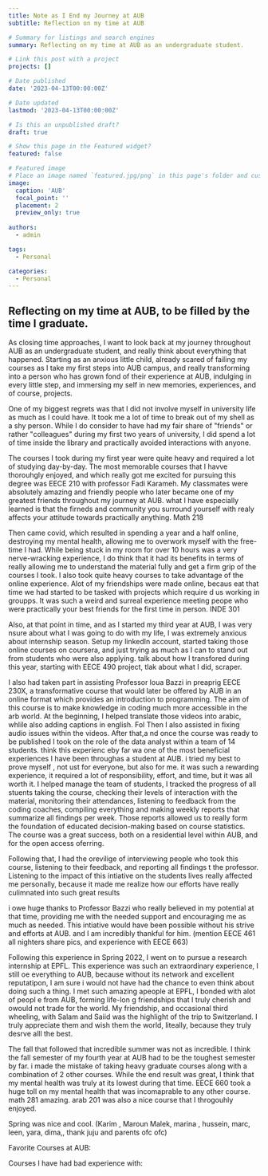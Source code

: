 ```yaml
---
title: Note as I End my Journey at AUB
subtitle: Reflection on my time at AUB

# Summary for listings and search engines
summary: Reflecting on my time at AUB as an undergraduate student.

# Link this post with a project
projects: []

# Date published
date: '2023-04-13T00:00:00Z'

# Date updated
lastmod: '2023-04-13T00:00:00Z'

# Is this an unpublished draft?
draft: true

# Show this page in the Featured widget?
featured: false

# Featured image
# Place an image named `featured.jpg/png` in this page's folder and customize its options here.
image:
  caption: 'AUB'
  focal_point: ''
  placement: 2
  preview_only: true
  
authors:
  - admin 

tags:
  - Personal 

categories:
  - Personal 
---  
```


## Reflecting on my time at AUB, to be filled by the time I graduate.

As closing time approaches, I want to look back at my journey throughout AUB as an undergraduate student, and really think about everything that happened. Starting as an anxious little child, already scared of failing my courses as I take my first steps into AUB campus, and really transforming into a person who has grown fond of their experience at AUB, indulging in every little step, and immersing my self in new memories, experiences, and of course, projects.

One of my biggest regrets was that I did not involve myself in university life as much as I could have. It took me a lot of time to break out of my shell as a shy person. While I do consider to have had my fair share of "friends" or rather "colleagues" during my first two years of university, I did spend a lot of time inside the library and practically avoided interactions with anyone. 

The courses I took during my first year were quite heavy and required a lot of studying day-by-day. The most memorable courses that I havve thorouhgly enjoyed, and which really got me excited for pursuing this degree was EECE 210 with professor Fadi Karameh. My classmates were absolutely amazing and friendly people who later became one of my greatest friends throughout my journey at AUB. what I have especially learned is that the firneds and community you surround yourself with realy affects your attitude towards practically anything. Math 218

Then came covid, which resulted in spending a year and a half online, destroying my mental health, allowing me to overwork myself with the free-time I had. While being stuck in my room for over 10 hours was a very nerve-wracking experience, I do think that it had its benefits in terms of really allowing me to understand the material fully and get a firm grip of the courses I took. I also took quite heavy courses to take advantage of the online experience.  Alot of my friendships were made online, becaus eat that time we had started to be tasked with projects which require d us working in groupps. It was such a weird and surreal experience meeting peope who were practically your best friends for the first time in person. INDE 301

Also, at that point in time, and as I started my third year at AUB, I was very nsure about what I was going to do with my life, I was extremely anxious about internship season. Setup my linkedIn account, started taking those online courses on coursera, and just trying as much as I can to stand out from students who were also applying. talk about how I transfored during this year, starting with EECE 490 project, tlak about what I did, scraper.


I also had taken part in assisting Professor loua Bazzi in preaprig EECE 230X, a transformative course that would later be offered by AUB in an online format which provides an introduction to programming. The aim of this course is to make knowledge in coding much more accessible in the arb world. At the beginning, I helped translate those videos into arabic, whlile also adding captions in english. Fol Then I also assisted in fixing audio issues within the videos. After that,a nd once the course was ready to be published  I took on the role of the data analyst within a team of 14 students.  think this experienc eby  far wa one of the most beneficial experiences I have been throughas a student at AUB. i tried my best to prove myself , not ust for everyone, but also for me.  it was such a rewarding experience, it required a lot of responsibility, effort, and time, but it was all worth it. I helped manage the team of students, I tracked the progress of all stuents taking the course, checking their levels of interaction with the material, monitoring their attendances, listening to feedback from the coding coaches, compiling everything and making weekly reports that summarize all findings per week.  Those reports allowed us to really form the foundation of educated decision-making based on course statistics. The course was a great success, both on a residential level within AUB, and for the open access oferring. 

Following that, I had the orevilige of interviewing people who took this course, listening to their feedback, and reporting all findings t the professor. Listening to the impact of this intiative on the students lives really affected me personally, because it made me realize how our efforts have really culimnated into such great results

i owe huge thanks to Professor Bazzi who really believed in my potential at that time, providing me with the needed support and encouraging me as much as needed. This intiative would have been possible without his strive and efforts at AUB. and I am incredibly thankful for him. (mention EECE 461 all nighters share pics, and experience with EECE 663)


Following this experience in Spring 2022, I went on to pursue a research internship at EPFL. This experience was such an extraordinary experience, I still oe everything to AUB, because without its network and excellent reputatipon, I am sure i would not have had the chance to even think about doing such a thing. I met such amazing apeople at EPFL, I bonded with alot of peopl e from AUB, forming life-lon g friendships that I truly cherish and owould not trade for the world. My friendship, and occasional third wheeling, with Salam and Saiid was the highlight of the trip to Switzerland. I truly appreciate them and wish them the world, liteally, because  they truly desrve alll the best.

The fall that followed that incredible summer was not as incredible. I think the fall semester of my fourth year at AUB had to be the toughest semester by far. i made the mistake of taking  heavy graduate courses along with a combination of 2 other courses. While the end result was great, I think that my mental health was truly at its lowest during that time. EECE 660 took a huge toll on my mental health that was incomaprable to any other course. math 281 amazing. arab 201 was also a nice course that I throgouhly enjoyed.


Spring was nice and cool. (Karim , Maroun Malek, marina , hussein, marc, leen, yara, dima,, thank juju and parents ofc ofc)

Favorite Courses at AUB:

Courses I have had bad experience with:
